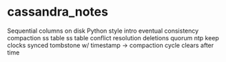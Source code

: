 cassandra_notes
===============

Sequential columns on disk
Python style intro
eventual consistency
compaction ss table
ss table conflict resolution
deletions
quorum
ntp keep clocks synced
tombstone w/ timestamp -> compaction cycle clears after time
